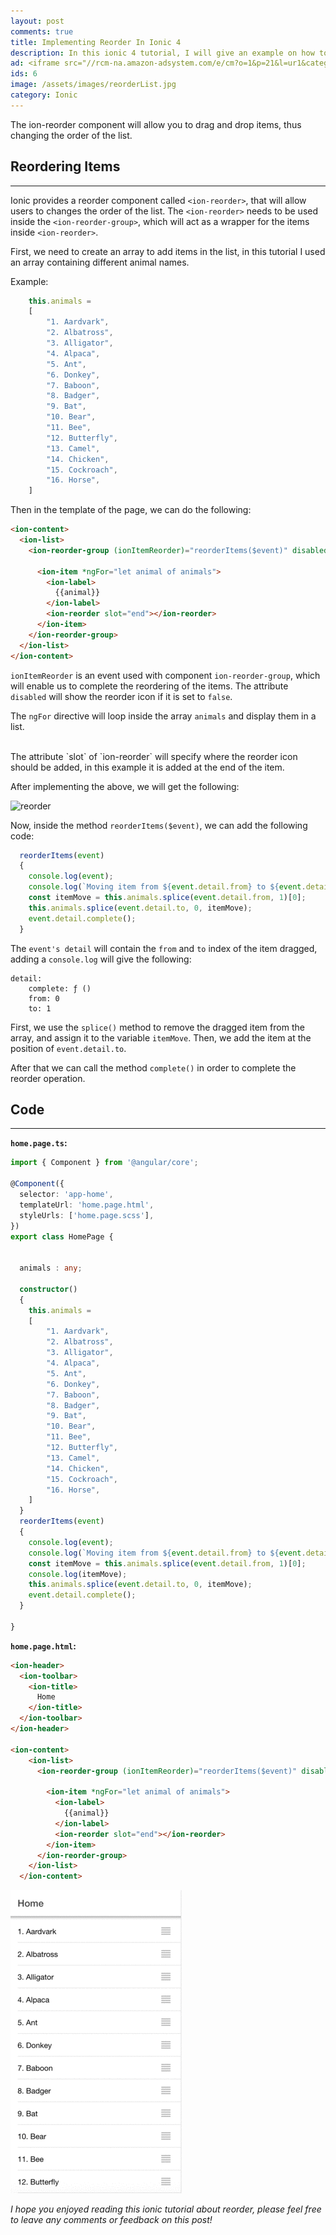 ```yaml
---
layout: post
comments: true
title: Implementing Reorder In Ionic 4
description: In this ionic 4 tutorial, I will give an example on how to use the reorder component which allows you to drag an item to change the order of the list.
ad: <iframe src="//rcm-na.amazon-adsystem.com/e/cm?o=1&p=21&l=ur1&category=software&banner=1V4A7TA0GRTFAGEXJ002&f=ifr&linkID=4da9da0fc8ce3eef7763093e0629cc3f&t=petercoding20-20&tracking_id=petercoding20-20" width="125" height="125" scrolling="no" border="0" marginwidth="0" style="border:none;" frameborder="0"></iframe>
ids: 6
image: /assets/images/reorderList.jpg
category: Ionic
---
```


<p class="message"> 
The ion-reorder component will allow you to drag and drop items, thus changing the order of the list.
</p>

## Reordering Items
---

Ionic provides a reorder component called `<ion-reorder>`, that will allow users to changes the order of the list. The `<ion-reorder>` needs to be used inside the `<ion-reorder-group>`, which will act as a wrapper for the items inside `<ion-reorder>`.

First, we need to create an array to add items in the list, in this tutorial I used an array containing different animal names.

Example:

```typescript
    this.animals =
    [
        "1. Aardvark",
        "2. Albatross",
        "3. Alligator",
        "4. Alpaca",
        "5. Ant",
        "6. Donkey",
        "7. Baboon",
        "8. Badger",
        "9. Bat",
        "10. Bear",
        "11. Bee",
        "12. Butterfly",
        "13. Camel",
        "14. Chicken",
        "15. Cockroach",
        "16. Horse",
    ]
  ```

  Then in the template of the page, we can do the following:

  ```html
  <ion-content>
    <ion-list>
      <ion-reorder-group (ionItemReorder)="reorderItems($event)" disabled="false">
  
        <ion-item *ngFor="let animal of animals">
          <ion-label>
            {{animal}}
          </ion-label>
          <ion-reorder slot="end"></ion-reorder>
        </ion-item>
      </ion-reorder-group>
    </ion-list>
  </ion-content>
  ```

`ionItemReorder` is an event used with component `ion-reorder-group`, which will enable us to complete the reordering of the items. The attribute `disabled` will show the reorder icon if it is set to `false`.

The `ngFor` directive will loop inside the array `animals` and display them in a list.
<br>
<script async src="https://pagead2.googlesyndication.com/pagead/js/adsbygoogle.js"></script>
<!-- inside posts -->
<ins class="adsbygoogle"
     style="display:block"
     data-ad-client="ca-pub-8689548599050263"
     data-ad-slot="2590272657"
     data-ad-format="auto"
     data-full-width-responsive="true"></ins>
<script>
     (adsbygoogle = window.adsbygoogle || []).push({});
</script>
<br>
The attribute `slot` of `ion-reorder` will specify where the reorder icon should be added, in this example it is added at the end of the item.

After implementing the above, we will get the following:

<img data-src="/assets/images/reorderList.jpg" data-sizes="auto" src="/assets/images/reorderList.jpg" alt="reorder" width="400" class="lazy-loading" data-srcset="/assets/images/reorderList.jpg 300w,
    /assets/images/reorderList.jpg 600w,
    /assets/images/reorderList.jpg 900w">

Now, inside the method `reorderItems($event)`, we can add the following code:

```typescript
  reorderItems(event)
  {
    console.log(event);
    console.log(`Moving item from ${event.detail.from} to ${event.detail.to}`);
    const itemMove = this.animals.splice(event.detail.from, 1)[0];
    this.animals.splice(event.detail.to, 0, itemMove);
    event.detail.complete();
  }
```

The `event's detail` will contain the `from` and `to` index of the item dragged, adding a `console.log` will give the following:

```
detail:
    complete: ƒ ()
    from: 0
    to: 1
```

First, we use the `splice()` method to remove the dragged item from the array, and assign it to the variable `itemMove`. Then, we add the item at the position of `event.detail.to`.

After that we can call the method `complete()` in order to complete the reorder operation.


## Code
----

 **`home.page.ts`:**

```typescript
import { Component } from '@angular/core';

@Component({
  selector: 'app-home',
  templateUrl: 'home.page.html',
  styleUrls: ['home.page.scss'],
})
export class HomePage {


  animals : any;

  constructor()
  {
    this.animals =
    [
        "1. Aardvark",
        "2. Albatross",
        "3. Alligator",
        "4. Alpaca",
        "5. Ant",
        "6. Donkey",
        "7. Baboon",
        "8. Badger",
        "9. Bat",
        "10. Bear",
        "11. Bee",
        "12. Butterfly",
        "13. Camel",
        "14. Chicken",
        "15. Cockroach",
        "16. Horse",
    ]
  }
  reorderItems(event)
  {
    console.log(event);
    console.log(`Moving item from ${event.detail.from} to ${event.detail.to}`);
    const itemMove = this.animals.splice(event.detail.from, 1)[0];
    console.log(itemMove);
    this.animals.splice(event.detail.to, 0, itemMove);
    event.detail.complete();
  }

}
```

**`home.page.html`:**

```html
<ion-header>
  <ion-toolbar>
    <ion-title>
      Home
    </ion-title>
  </ion-toolbar>
</ion-header>

<ion-content>
    <ion-list>
      <ion-reorder-group (ionItemReorder)="reorderItems($event)" disabled="false">
  
        <ion-item *ngFor="let animal of animals">
          <ion-label>
            {{animal}}
          </ion-label>
          <ion-reorder slot="end"></ion-reorder>
        </ion-item>
      </ion-reorder-group>
    </ion-list>
  </ion-content>
```

<img src="/assets/images/gif/reorderList.gif" data-sizes="auto" data-src="/assets/images/gif/reorderList.gif" alt="reorder list" class="lazy-loading" data-srcset="/assets/images/gif/reorderList.gif 300w,
    /assets/images/gif/reorderList.gif 600w,
    /assets/images/gif/reorderList.gif 900w">


*I hope you enjoyed reading this ionic tutorial about reorder, please feel free to leave any comments or feedback on this post!*